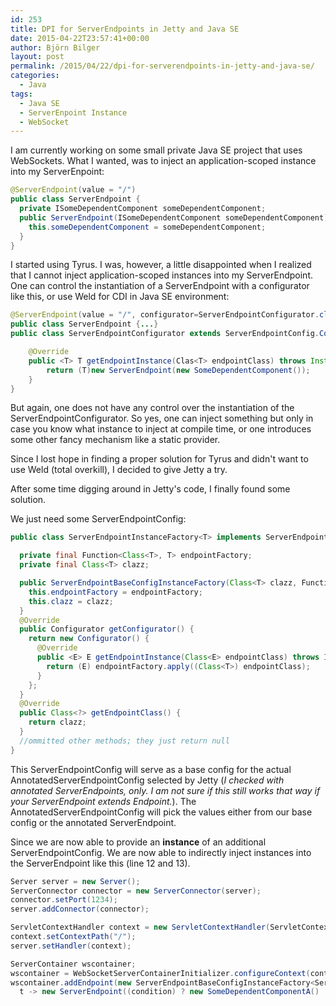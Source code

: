 ```yaml
---
id: 253
title: DPI for ServerEndpoints in Jetty and Java SE
date: 2015-04-22T23:57:41+00:00
author: Björn Bilger
layout: post
permalink: /2015/04/22/dpi-for-serverendpoints-in-jetty-and-java-se/
categories:
  - Java
tags:
  - Java SE
  - ServerEnpoint Instance
  - WebSocket
---
```

I am currently working on some small private Java SE project that uses WebSockets. What I wanted, was to inject an application-scoped instance into my ServerEnpoint:

``` java
@ServerEndpoint(value = "/")
public class ServerEndpoint {
  private ISomeDependentComponent someDependentComponent;
  public ServerEndpoint(ISomeDependentComponent someDependentComponent) {
    this.someDependentComponent = someDependentComponent;
  }
}
```

I started using Tyrus. I was, however, a little disappointed when I realized that I cannot inject application-scoped instances into my ServerEndpoint. One can control the instantiation of a ServerEndpoint with a configurator like this, or use Weld for CDI in Java SE environment:

<!--more-->

``` java
@ServerEndpoint(value = "/", configurator=ServerEndpointConfigurator.class)
public class ServerEndpoint {...}
public class ServerEndpointConfigurator extends ServerEndpointConfig.Configurator {

    @Override
    public <T> T getEndpointInstance(Clas<T> endpointClass) throws InstantiationException {
        return (T)new ServerEndpoint(new SomeDependentComponent());
    }
}
```

But again, one does not have any control over the instantiation of the ServerEndpointConfigurator. So yes, one can inject something but only in case you know what instance to inject at compile time, or one introduces some other fancy mechanism like a static provider.

Since I lost hope in finding a proper solution for Tyrus and didn't want to use Weld (total overkill), I decided to give Jetty a try.

After some time digging around in Jetty's code, I finally found some solution.

We just need some ServerEndpointConfig:

``` java
public class ServerEndpointInstanceFactory<T> implements ServerEndpointConfig {

  private final Function<Class<T>, T> endpointFactory;
  private final Class<T> clazz;

  public ServerEndpointBaseConfigInstanceFactory(Class<T> clazz, Function<Class<T>, T> endpointFactory) {
    this.endpointFactory = endpointFactory;
    this.clazz = clazz;
  }
  @Override
  public Configurator getConfigurator() {
    return new Configurator() {
      @Override
      public <E> E getEndpointInstance(Class<E> endpointClass) throws InstantiationException {
        return (E) endpointFactory.apply((Class<T>) endpointClass);
      }
    };
  }
  @Override
  public Class<?> getEndpointClass() {
    return clazz;
  }
  //ommitted other methods; they just return null
}
```

This ServerEndpointConfig will serve as a base config for the actual AnnotatedServerEndpointConfig selected by Jetty (_I checked with annotated ServerEndpoints, only. I am not sure if this still works that way if your ServerEndpoint extends Endpoint._). The AnnotatedServerEndpointConfig will pick the values either from our base config or the annotated ServerEndpoint.

Since we are now able to provide an **instance** of an additional ServerEndpointConfig. We are now able to indirectly inject instances into the ServerEndpoint like this (line 12 and 13).

``` java
Server server = new Server();
ServerConnector connector = new ServerConnector(server);
connector.setPort(1234);
server.addConnector(connector);

ServletContextHandler context = new ServletContextHandler(ServletContextHandler.SESSIONS);
context.setContextPath("/");
server.setHandler(context);

ServerContainer wscontainer;
wscontainer = WebSocketServerContainerInitializer.configureContext(context);
wscontainer.addEndpoint(new ServerEndpointBaseConfigInstanceFactory<ServerEndpoint>(ServerEndpoint.class,
  t -> new ServerEndpoint((condition) ? new SomeDependentComponentA() : new SomeDependentComponentB())));
```
